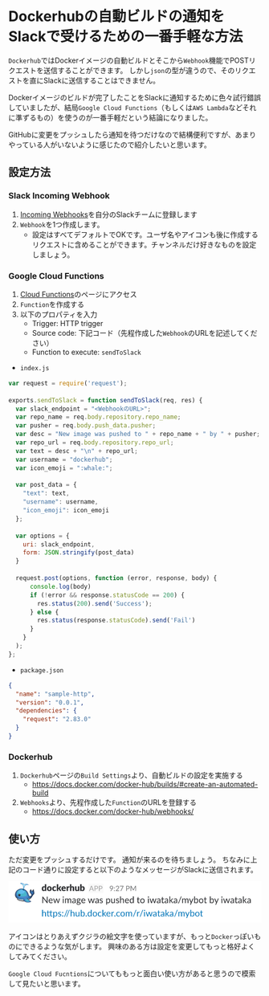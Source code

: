 # Dockerhubの自動ビルドの通知をSlackで受けるための一番手軽な方法

`Dockerhub`ではDockerイメージの自動ビルドとそこから`Webhook`機能でPOSTリクエストを送信することができます。
しかし`json`の型が違うので、そのリクエストを直にSlackに送信することはできません。

Dockerイメージのビルドが完了したことをSlackに通知するために色々試行錯誤していましたが、結局`Google Cloud Functions`（もしくは`AWS Lambda`などそれに準ずるもの）を使うのが一番手軽だという結論になりました。

GitHubに変更をプッシュしたら通知を待つだけなので結構便利ですが、あまりやっている人がいないように感じたので紹介したいと思います。

## 設定方法

### Slack Incoming Webhook

1. [Incoming Webhooks](https://slack.com/apps/A0F7XDUAZ-incoming-webhooks)を自分のSlackチームに登録します
2. `Webhook`を1つ作成します。
	* 設定はすべてデフォルトでOKです。ユーザ名やアイコンも後に作成するリクエストに含めることができます。チャンネルだけ好きなものを設定しましょう。

### Google Cloud Functions

1. [Cloud Functions](https://console.cloud.google.com/functions)のページにアクセス
2. `Function`を作成する
3. 以下のプロパティを入力
	* Trigger: HTTP trigger
	* Source code: 下記コード（先程作成した`Webhook`のURLを記述してください）
	* Function to execute: `sendToSlack`

- `index.js`

```js
var request = require('request');

exports.sendToSlack = function sendToSlack(req, res) {
  var slack_endpoint = "<WebhookのURL>";
  var repo_name = req.body.repository.repo_name;
  var pusher = req.body.push_data.pusher;
  var desc = "New image was pushed to " + repo_name + " by " + pusher;
  var repo_url = req.body.repository.repo_url;
  var text = desc + "\n" + repo_url;
  var username = "dockerhub";
  var icon_emoji = ":whale:";

  var post_data = {
    "text": text,
    "username": username,
    "icon_emoji": icon_emoji
  };

  var options = {
    uri: slack_endpoint,
    form: JSON.stringify(post_data)
  }

  request.post(options, function (error, response, body) {
      console.log(body)
      if (!error && response.statusCode == 200) {
        res.status(200).send('Success');
      } else {
        res.status(response.statusCode).send('Fail')
      }
    }
  );
};
```

- `package.json`

```json
{
  "name": "sample-http",
  "version": "0.0.1",
  "dependencies": {
    "request": "2.83.0"
  }
}
```

### Dockerhub

1. `Dockerhub`ページの`Build Settings`より、自動ビルドの設定を実施する
	* https://docs.docker.com/docker-hub/builds/#create-an-automated-build
2. `Webhooks`より、先程作成した`Function`のURLを登録する
	* https://docs.docker.com/docker-hub/webhooks/

## 使い方
ただ変更をプッシュするだけです。
通知が来るのを待ちましょう。
ちなみに上記のコード通りに設定すると以下のようなメッセージがSlackに送信されます。

![dockerhub-slack-integration-sample](../assets/dockerhub-slack-integration-sample.png)

アイコンはとりあえずクジラの絵文字を使っていますが、もっと`Docker`っぽいものにできるような気がします。
興味のある方は設定を変更してもっと格好よくしてみてください。

`Google Cloud Fucntions`についてももっと面白い使い方があると思うので模索して見たいと思います。
